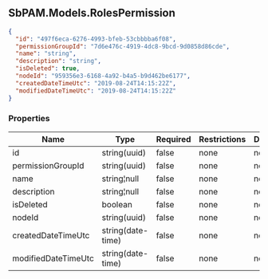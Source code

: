 
<h2 id="tocS_SbPAM.Models.RolesPermission">SbPAM.Models.RolesPermission</h2>

<a id="schemasbpam.models.rolespermission"></a>
<a id="schema_SbPAM.Models.RolesPermission"></a>
<a id="tocSsbpam.models.rolespermission"></a>
<a id="tocssbpam.models.rolespermission"></a>

```json
{
  "id": "497f6eca-6276-4993-bfeb-53cbbbba6f08",
  "permissionGroupId": "7d6e476c-4919-4dc8-9bcd-9d0858d86cde",
  "name": "string",
  "description": "string",
  "isDeleted": true,
  "nodeId": "959356e3-6168-4a92-b4a5-b9d462be6177",
  "createdDateTimeUtc": "2019-08-24T14:15:22Z",
  "modifiedDateTimeUtc": "2019-08-24T14:15:22Z"
}

```

### Properties

|Name|Type|Required|Restrictions|Description|
|---|---|---|---|---|
|id|string(uuid)|false|none|none|
|permissionGroupId|string(uuid)|false|none|none|
|name|string¦null|false|none|none|
|description|string¦null|false|none|none|
|isDeleted|boolean|false|none|none|
|nodeId|string(uuid)|false|none|none|
|createdDateTimeUtc|string(date-time)|false|none|none|
|modifiedDateTimeUtc|string(date-time)|false|none|none|



